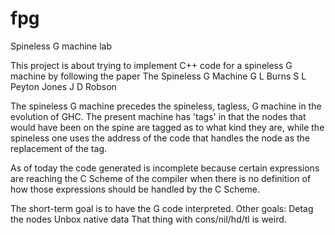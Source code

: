 # fpg
Spineless G machine lab

This project is about trying to implement C++ code for a spineless G machine by following the paper 
The Spineless G Machine
G L Burns
S L Peyton Jones
J D Robson

The spineless G machine precedes the spineless, tagless, G machine in the evolution of GHC. The present machine has 'tags'
in that the nodes that would have been on the spine are tagged as to what kind they are, while the spineless one uses the
address of the code that handles the node as the replacement of the tag.

As of today the code generated is incomplete because certain expressions are reaching the C Scheme of the compiler when 
there is no definition of how those expressions should be handled by the C Scheme.

The short-term goal is to have the G code interpreted.
Other goals:
Detag the nodes
Unbox native data
That thing with cons/nil/hd/tl is weird.

